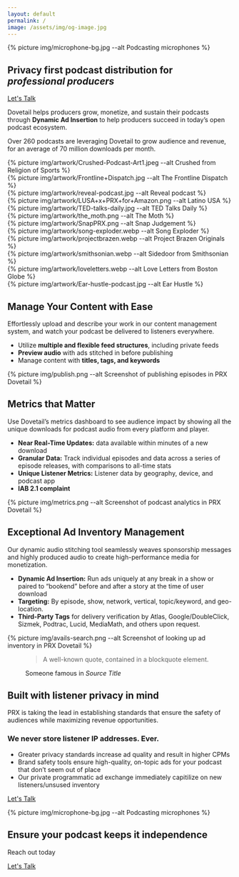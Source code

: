 ```yaml
---
layout: default
permalink: /
image: /assets/img/og-image.jpg
---
```


<section class="text-white hero hero-x">
  <div class="hero-image">
    <div>{% picture img/microphone-bg.jpg --alt Podcasting microphones %}</div>
  </div>
  <div class="hero-x-content">
    <div class="hero-content container col-xxl-8">
      <div class="hero-content-inner col-md-8">
        <h1 class="mb-4 fw-bold">Privacy first podcast distribution for <em>professional producers</em></h1>
        <!--<p class="fs-3 mt-2 mb-4">Dovetail helps producers grow, monetize, and sustain their podcasts through Dynamic Ad Insertion to help producers succeed in today’s open podcast ecosystem.</p>-->
        <div class="d-grid gap-2 d-sm-flex">
          <a href="{% link pages/contact.md %}" type="button" class="btn btn-primary btn-lg px-4 gap-3">Let's Talk</a>
        </div>
      </div>
    </div>
  </div>
</section>

<section class="bg-x-blue text-white px-4 py-4">
  <div class="container col-xxl-8">
    <p class="fs-3 mt-4 mb-4">Dovetail helps producers grow, monetize, and sustain their podcasts through <strong>Dynamic Ad Insertion</strong> to help producers succeed in today’s open podcast ecosystem.</p>
    <p class="fs-4 mb-4">Over 260 podcasts are leveraging Dovetail to grow audience and revenue, for an average of 70 million downloads per month.</p>
    <div class="row g-3 thumbnail-gallery pb-4">
      <div class="col d-flex align-items-center justify-content-center">
        {% picture img/artwork/Crushed-Podcast-Art1.jpeg --alt Crushed from Religion of Sports %}
      </div>
      <div class="col d-flex align-items-center justify-content-center">
        {% picture img/artwork/Frontline+Dispatch.jpg --alt The Frontline Dispatch %}
      </div>
      <div class="col d-flex align-items-center justify-content-center">
        {% picture img/artwork/reveal-podcast.jpg --alt Reveal podcast %}
      </div>
      <div class="col d-flex align-items-center justify-content-center">
        {% picture img/artwork/LUSA+x+PRX+for+Amazon.png --alt Latino USA %}
      </div>
      <div class="col d-flex align-items-center justify-content-center">
        {% picture img/artwork/TED-talks-daily.jpg --alt TED Talks Daily %}
      </div>
      <div class="col d-flex align-items-center justify-content-center">
        {% picture img/artwork/the_moth.png --alt The Moth %}
      </div>
      <div class="col d-flex align-items-center justify-content-center">
        {% picture img/artwork/SnapPRX.png --alt Snap Judgement %}
      </div>
      <div class="col d-flex align-items-center justify-content-center">
        {% picture img/artwork/song-exploder.webp --alt Song Exploder %}
      </div>
      <div class="col d-flex align-items-center justify-content-center">
        {% picture img/artwork/projectbrazen.webp --alt Project Brazen Originals %}
      </div>
      <div class="col d-flex align-items-center justify-content-center">
        {% picture img/artwork/smithsonian.webp --alt Sidedoor from Smithsonian %}
      </div>
      <div class="col d-flex align-items-center justify-content-center">
        {% picture img/artwork/loveletters.webp --alt Love Letters from Boston Globe %}
      </div>
      <div class="col d-flex align-items-center justify-content-center">
        {% picture img/artwork/Ear-hustle-podcast.jpg --alt Ear Hustle %}
      </div>
    </div>
  </div>
</section>

<section class="bg-boxes px-4 pt-5 pb-0">
  <div class="container col-xxl-8">
    <h2 class="display-6">Manage Your Content with Ease</h2>
    <div class="row">
      <div class="col-md-6">
        <p class="fs-5 mt-2">Effortlessly upload and describe your work in our content management system, and watch your podcast be delivered to listeners everywhere.</p>
        <ul class="mb-4">
          <li>Utilize <strong>multiple and flexible feed structures</strong>, including private feeds</li>
          <li><strong>Preview audio</strong> with ads stitched in before publishing</li>
          <li>Manage content with <strong>titles, tags, and keywords</strong></li>
        </ul>
      </div>
      <div class="col-md-6 pt-4">
        <div class="overflow-hidden shadow-lg" style="max-height: 50vh;">
          <div class="container p-0 product-image">
            {% picture img/publish.png --alt Screenshot of publishing episodes in PRX Dovetail %}
          </div>
        </div>
      </div>
    </div>
  </div>
</section>

<section class="bg-polka px-4 pt-5 pb-0">
  <div class="container col-xxl-8">
    <h2 class="display-6 lh-1 mb-3">Metrics that Matter</h2>
    <div class="row">
      <div class="col-md-6">
        <p class="fs-5 mt-2">Use Dovetail’s metrics dashboard to see audience impact by showing all the unique downloads for podcast audio from every platform and player. </p>
        <ul class="mb-4">
          <li><strong>Near Real-Time Updates:</strong> data available within minutes of a new download</li>
          <li><strong>Granular Data:</strong> Track individual episodes and data across a series of episode releases, with comparisons to all-time stats</li>
          <li><strong>Unique Listener Metrics:</strong> Listener data by geography, device, and podcast app</li>
          <li><strong>IAB 2.1 complaint</strong></li>
        </ul>
      </div>
      <div class="col-md-6">
        <div class="overflow-hidden shadow-lg" style="max-height: 50vh;">
          <div class="container p-0 product-image">
            {% picture img/metrics.png --alt Screenshot of podcast analytics in PRX Dovetail %}
          </div>
        </div>
      </div>
    </div>
  </div>
</section>

<section class="bg-wavy pt-5 pb-0">
  <div class="container col-xxl-8">
    <h2 class="display-6 lh-1 mb-3">Exceptional Ad Inventory Management</h2>
    <div class="row">
      <div class="col-md-6">
        <p class="fs-5 mt-2">Our dynamic audio stitching tool seamlessly weaves sponsorship messages and highly produced audio to create high-performance media for monetization.</p>
        <ul class="mb-4">
          <li><strong>Dynamic Ad Insertion:</strong> Run ads uniquely at any break in a show or paired to “bookend” before and after a story at the time of user download </li>
          <li><strong>Targeting:</strong> By episode, show, network, vertical, topic/keyword, and geo-location.</li>
          <li><strong>Third-Party Tags</strong> for delivery verification by Atlas, Google/DoubleClick, Sizmek, Podtrac, Lucid, MediaMath, and others upon request.</li>
        </ul>
      </div>
      <div class="col-md-6">
        <div class="overflow-hidden shadow-lg" style="max-height: 50vh;">
          <div class="container p-0 product-image">
            {% picture img/avails-search.png --alt Screenshot of looking up ad inventory in PRX Dovetail %}
          </div>
        </div>
      </div>
    </div>
  </div>
</section>

<section class="bg-darkblue text-white px-4 py-5">
  <div class="container col-xxl-8">
    <figure class="text-right">
      <blockquote class="blockquote">
        <p class="display-6">A well-known quote, contained in a blockquote element.</p>
      </blockquote>
      <figcaption class="blockquote-footer">
        Someone famous in <cite title="Source Title">Source Title</cite>
      </figcaption>
    </figure>
  </div>
</section>

<section class="bg-boxes px-4 py-5">
  <div class="container col-xxl-8">
    <h2 class="display-6 mb-4">Built with listener privacy in mind</h2>
    <p class="fs-5">PRX is taking the lead in establishing standards that ensure the safety of audiences while maximizing revenue opportunities.</p>
    <h3 class="mb-4">We never store listener IP addresses. Ever.</h3>
    <div class="row g-4">
      <div class="col d-flex align-items-start">
        <div>
          <ul>
            <li>Greater privacy standards increase ad quality and result in higher CPMs </li>
            <li>Brand safety tools ensure high-quality, on-topic ads for your podcast that don’t seem out of place</li>
            <li>Our private programmatic ad exchange immediately capitilize on new listeners/unsused inventory</li>
          </ul>
        </div>
      </div>
    </div>
    <p class="text-center mt-4 mb-0"><a href="{% link pages/contact.md %}" type="button" class="btn btn-primary px-4 gap-3">Let's Talk</a></p>
  </div>
</section>

<aside class="text-white hero px-4 m-0 half-x-mark">
  <div class="hero-image">
    <div>{% picture img/microphone-bg.jpg --alt Podcasting microphones %}</div>
  </div>
  <div class="hero-content container col-xxl-8 text-center py-4">
    <div class="hero-content-inner mt-4 mb-4">
      <h2 class="display-6 pt-4">Ensure your podcast keeps it independence</h2>
      <p class="fs-3 mt-2 mb-4">Reach out today</p>
      <p class="text-center"><a href="{% link pages/contact.md %}" type="button" class="btn btn-primary px-4 gap-3">Let's Talk</a></p>
    </div>
  </div>
</aside>
